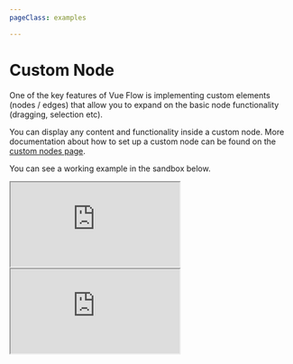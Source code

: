 ```yaml
---
pageClass: examples

---
```


# Custom Node

One of the key features of Vue Flow is implementing custom elements (nodes / edges) that allow you to expand on the basic node functionality (dragging, selection etc).

You can display any content and functionality inside a custom node. More documentation about how to set
up a custom node can be found on the [custom nodes page](/guide/node.html#custom-nodes/).

You can see a working example in the sandbox below.

<div class="mt-6">
  <iframe src="https://codesandbox.io/embed/vue-flow-custom-node-example-wznb3q?eslint=1&fontsize=14&hidenavigation=1&module=%2Fsrc%2Fcomponents%2FFlow.vue&theme=dark"
    class="hidden dark:block bg-black h-full w-full min-h-[75vh]"
    title="Vue Flow: Custom Node Example"
    allow="accelerometer; ambient-light-sensor; camera; encrypted-media; geolocation; gyroscope; hid; microphone; midi; payment; usb; vr; xr-spatial-tracking"
    sandbox="allow-forms allow-modals allow-popups allow-presentation allow-same-origin allow-scripts"
  ></iframe>
  <iframe src="https://codesandbox.io/embed/vue-flow-custom-node-example-wznb3q?eslint=1&fontsize=14&hidenavigation=1&module=%2Fsrc%2Fcomponents%2FFlow.vue&theme=light"
    class="block dark:hidden h-full w-full min-h-[75vh]"
    title="Vue Flow: Custom Node Example"
    allow="accelerometer; ambient-light-sensor; camera; encrypted-media; geolocation; gyroscope; hid; microphone; midi; payment; usb; vr; xr-spatial-tracking"
    sandbox="allow-forms allow-modals allow-popups allow-presentation allow-same-origin allow-scripts"
  ></iframe>
</div>
